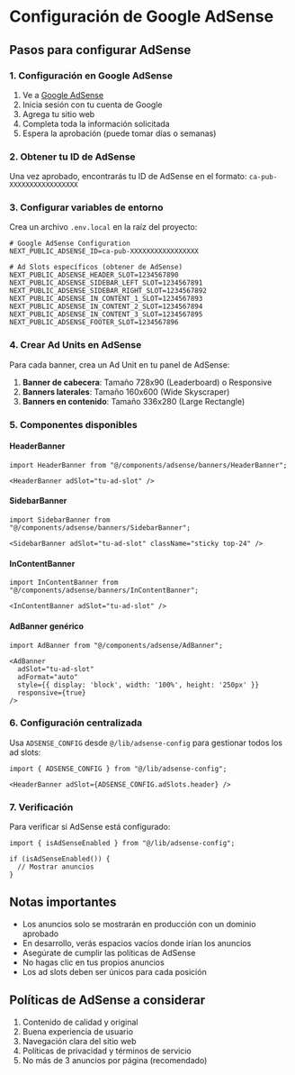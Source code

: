 # Configuración de Google AdSense

## Pasos para configurar AdSense

### 1. Configuración en Google AdSense

1. Ve a [Google AdSense](https://www.google.com/adsense/)
2. Inicia sesión con tu cuenta de Google
3. Agrega tu sitio web
4. Completa toda la información solicitada
5. Espera la aprobación (puede tomar días o semanas)

### 2. Obtener tu ID de AdSense

Una vez aprobado, encontrarás tu ID de AdSense en el formato: `ca-pub-XXXXXXXXXXXXXXXXX`

### 3. Configurar variables de entorno

Crea un archivo `.env.local` en la raíz del proyecto:

```env
# Google AdSense Configuration
NEXT_PUBLIC_ADSENSE_ID=ca-pub-XXXXXXXXXXXXXXXXX

# Ad Slots específicos (obtener de AdSense)
NEXT_PUBLIC_ADSENSE_HEADER_SLOT=1234567890
NEXT_PUBLIC_ADSENSE_SIDEBAR_LEFT_SLOT=1234567891
NEXT_PUBLIC_ADSENSE_SIDEBAR_RIGHT_SLOT=1234567892
NEXT_PUBLIC_ADSENSE_IN_CONTENT_1_SLOT=1234567893
NEXT_PUBLIC_ADSENSE_IN_CONTENT_2_SLOT=1234567894
NEXT_PUBLIC_ADSENSE_IN_CONTENT_3_SLOT=1234567895
NEXT_PUBLIC_ADSENSE_FOOTER_SLOT=1234567896
```

### 4. Crear Ad Units en AdSense

Para cada banner, crea un Ad Unit en tu panel de AdSense:

1. **Banner de cabecera**: Tamaño 728x90 (Leaderboard) o Responsive
2. **Banners laterales**: Tamaño 160x600 (Wide Skyscraper)
3. **Banners en contenido**: Tamaño 336x280 (Large Rectangle)

### 5. Componentes disponibles

#### HeaderBanner
```tsx
import HeaderBanner from "@/components/adsense/banners/HeaderBanner";

<HeaderBanner adSlot="tu-ad-slot" />
```

#### SidebarBanner
```tsx
import SidebarBanner from "@/components/adsense/banners/SidebarBanner";

<SidebarBanner adSlot="tu-ad-slot" className="sticky top-24" />
```

#### InContentBanner
```tsx
import InContentBanner from "@/components/adsense/banners/InContentBanner";

<InContentBanner adSlot="tu-ad-slot" />
```

#### AdBanner genérico
```tsx
import AdBanner from "@/components/adsense/AdBanner";

<AdBanner
  adSlot="tu-ad-slot"
  adFormat="auto"
  style={{ display: 'block', width: '100%', height: '250px' }}
  responsive={true}
/>
```

### 6. Configuración centralizada

Usa `ADSENSE_CONFIG` desde `@/lib/adsense-config` para gestionar todos los ad slots:

```tsx
import { ADSENSE_CONFIG } from "@/lib/adsense-config";

<HeaderBanner adSlot={ADSENSE_CONFIG.adSlots.header} />
```

### 7. Verificación

Para verificar si AdSense está configurado:

```tsx
import { isAdSenseEnabled } from "@/lib/adsense-config";

if (isAdSenseEnabled()) {
  // Mostrar anuncios
}
```

## Notas importantes

- Los anuncios solo se mostrarán en producción con un dominio aprobado
- En desarrollo, verás espacios vacíos donde irían los anuncios
- Asegúrate de cumplir las políticas de AdSense
- No hagas clic en tus propios anuncios
- Los ad slots deben ser únicos para cada posición

## Políticas de AdSense a considerar

1. Contenido de calidad y original
2. Buena experiencia de usuario
3. Navegación clara del sitio web
4. Políticas de privacidad y términos de servicio
5. No más de 3 anuncios por página (recomendado) 